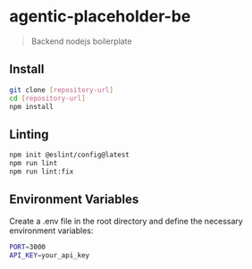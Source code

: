 # agentic-placeholder-be
> Backend nodejs boilerplate 

## Install

```bash
git clone [repository-url]
cd [repository-url]
npm install
```


## Linting

```bash
npm init @eslint/config@latest 
npm run lint
npm run lint:fix
```

## Environment Variables

Create a .env file in the root directory and define the necessary environment variables:

```bash
PORT=3000
API_KEY=your_api_key
```

